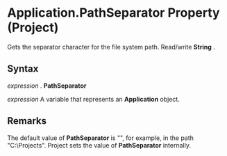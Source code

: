 
# Application.PathSeparator Property (Project)

Gets the separator character for the file system path. Read/write  **String** .


## Syntax

 _expression_ . **PathSeparator**

 _expression_ A variable that represents an **Application** object.


## Remarks

The default value of  **PathSeparator** is "\", for example, in the path "C:\Projects". Project sets the value of **PathSeparator** internally.

